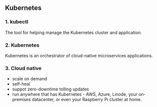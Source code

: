 ## Kubernetes 

### 1. kubectl

The tool for helping manage the Kubernetes cluster and application.

### 2. Kubernetes

Kubernetes is an orchestrator of cloud-native microservices applications.

### 3. Cloud native

- scale on demand 
- self-heal
- suppot zero-downtime tolling updates 
- run anywhere that has Kubernetes - AWS, Azure, Linode, your on-premises datacenter, or even your Raspberry Pi cluster at home.
